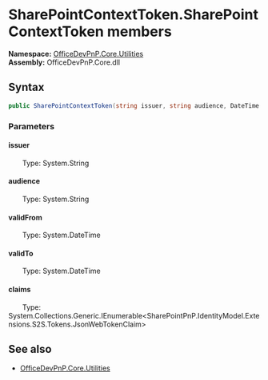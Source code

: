 # SharePointContextToken.SharePointContextToken members 
  

**Namespace:** [OfficeDevPnP.Core.Utilities](OfficeDevPnP.Core.Utilities.md)  
**Assembly:** OfficeDevPnP.Core.dll  
## Syntax
```C#
public SharePointContextToken(string issuer, string audience, DateTime validFrom, DateTime validTo, IEnumerable<JsonWebTokenClaim> claims)
```
### Parameters
#### issuer  
&emsp;&emsp;Type: System.String  
#### audience  
&emsp;&emsp;Type: System.String  
#### validFrom  
&emsp;&emsp;Type: System.DateTime  
#### validTo  
&emsp;&emsp;Type: System.DateTime  
#### claims  
&emsp;&emsp;Type: System.Collections.Generic.IEnumerable<SharePointPnP.IdentityModel.Extensions.S2S.Tokens.JsonWebTokenClaim>  
## See also
- [OfficeDevPnP.Core.Utilities](OfficeDevPnP.Core.Utilities.md)
